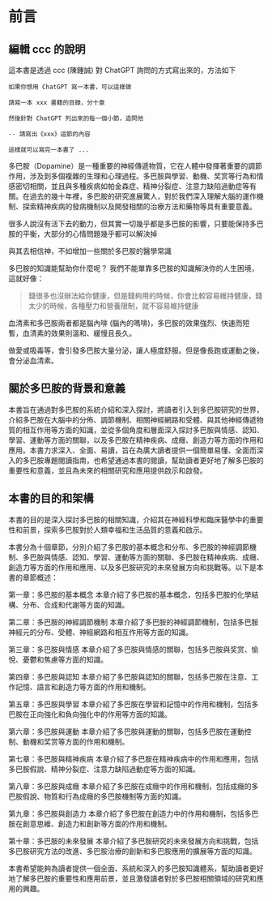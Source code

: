 # 前言

## 編輯 ccc 的說明

這本書是透過 ccc (陳鍾誠) 對 ChatGPT 詢問的方式寫出來的，方法如下

```
如果你想用 ChatGPT 寫一本書，可以這樣做

請寫一本 xxx 書籍的目錄，分十章

然後針對 ChatGPT 列出來的每一個小節，追問他

-- 請寫出《xxx》這節的內容

這樣就可以寫完一本書了 ...
```

多巴胺（Dopamine）是一種重要的神經傳遞物質，它在人體中發揮著重要的調節作用，涉及到多個複雜的生理和心理過程。多巴胺與學習、動機、奖赏等行為和情感密切相關，並且與多種疾病如帕金森症、精神分裂症、注意力缺陷過動症等有關。在過去的幾十年裡，多巴胺的研究進展驚人，對於我們深入理解大腦的運作機制、探索精神疾病的發病機制以及開發相關的治療方法和藥物等具有重要意義。

很多人說沒有活下去的動力，但其實一切幾乎都是多巴胺的影響，只要能保持多巴胺的平衡，大部分的心情問題幾乎都可以解決掉

與其去相信神，不如增加一些關於多巴胺的醫學常識

多巴胺的知識能幫助你什麼呢？ 我們不能單靠多巴胺的知識解決你的人生困境，這就好像：

> 錢很多也沒辦法給你健康，但是錢夠用的時候，你會比較容易維持健康，錢太少的時候，各種壓力和營養限制，就不容易維持健康

血清素和多巴胺兩者都是腦內啡 (腦內的嗎啡)，多巴胺的效果強烈、快速而短暫，血清素的效果則溫和、緩慢且長久。

做愛或吸毒等，會引發多巴胺大量分泌，讓人極度舒服。但是像長跑或運動之後，會分泌血清素。

## 關於多巴胺的背景和意義

本書旨在通過對多巴胺的系統介紹和深入探討，將讀者引入到多巴胺研究的世界，介紹多巴胺在大腦中的分佈、調節機制、相關神經網路和受體、與其他神經傳遞物質的相互作用等方面的知識，並從多個角度和層面深入探討多巴胺與情感、認知、學習、運動等方面的關聯，以及多巴胺在精神疾病、成癮、創造力等方面的作用和應用。本書力求深入、全面、易讀，旨在為廣大讀者提供一個簡單易懂、全面而深入的多巴胺專題閱讀指南，也希望通過本書的閱讀，幫助讀者更好地了解多巴胺的重要性和意義，並且為未來的相關研究和應用提供啟示和啟發。

## 本書的目的和架構

本書的目的是深入探討多巴胺的相關知識，介紹其在神經科學和臨床醫學中的重要性和前景，探索多巴胺對於人類幸福和生活品質的意義和啟示。

本書分為十個章節，分別介紹了多巴胺的基本概念和分布、多巴胺的神經調節機制、多巴胺與情感、認知、學習、運動等方面的關聯、多巴胺在精神疾病、成癮、創造力等方面的作用和應用、以及多巴胺研究的未來發展方向和挑戰等。以下是本書的章節概述：

第一章：多巴胺的基本概念
本章介紹了多巴胺的基本概念，包括多巴胺的化學結構、分布、合成和代謝等方面的知識。

第二章：多巴胺的神經調節機制
本章介紹了多巴胺的神經調節機制，包括多巴胺神經元的分布、受體、神經網路和相互作用等方面的知識。

第三章：多巴胺與情感
本章介紹了多巴胺與情感的關聯，包括多巴胺與奖赏、愉悅、憂鬱和焦慮等方面的知識。

第四章：多巴胺與認知
本章介紹了多巴胺與認知的關聯，包括多巴胺在注意、工作記憶、語言和創造力等方面的作用和機制。

第五章：多巴胺與學習
本章介紹了多巴胺在學習和記憶中的作用和機制，包括多巴胺在正向強化和負向強化中的作用等方面的知識。

第六章：多巴胺與運動
本章介紹了多巴胺與運動的關聯，包括多巴胺在運動控制、動機和奖赏等方面的作用和機制。

第七章：多巴胺與精神疾病
本章介紹了多巴胺在精神疾病中的作用和應用，包括多巴胺假說、精神分裂症、注意力缺陷過動症等方面的知識。

第八章：多巴胺與成癮
本章介紹了多巴胺在成癮中的作用和機制，包括成癮的多巴胺假說、物質和行為成癮的多巴胺機制等方面的知識。

第九章：多巴胺與創造力
本章介紹了多巴胺在創造力中的作用和機制，包括多巴胺在創意思維、創造力和創新等方面的作用和機制。

第十章：多巴胺的未來發展
本章介紹了多巴胺研究的未來發展方向和挑戰，包括多巴胺研究方法的改進、多巴胺治療的創新和多巴胺應用的擴展等方面的知識。

本書希望能夠為讀者提供一個全面、系統和深入的多巴胺知識體系，幫助讀者更好地了解多巴胺的重要性和應用前景，並且激發讀者對於多巴胺相關領域的研究和應用的興趣。